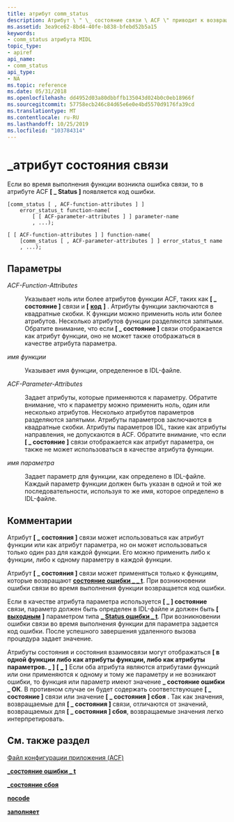 ```yaml
---
title: атрибут comm_status
description: Атрибут \ " \_ состояние связи \ ACF \" приводит к возвращению кода ошибки при возникновении ошибки взаимодействия во время выполнения функции.
ms.assetid: 3ea9ce62-8bd4-40fe-b838-bfebd52b5a15
keywords:
- comm_status атрибута MIDL
topic_type:
- apiref
api_name:
- comm_status
api_type:
- NA
ms.topic: reference
ms.date: 05/31/2018
ms.openlocfilehash: dd4952d03a80dbbffb135043d024b0c0eb18966f
ms.sourcegitcommit: 57758ecb246c84d65e6e0e4bd5570d9176fa39cd
ms.translationtype: MT
ms.contentlocale: ru-RU
ms.lasthandoff: 10/25/2019
ms.locfileid: "103784314"
---
```

# <a name="comm_status-attribute"></a>\_атрибут состояния связи

Если во время выполнения функции возникла ошибка связи, то в атрибуте ACF **\[ \_ Status \]** появляется код ошибки.

``` syntax
[comm_status [ , ACF-function-attributes ] ] 
    error_status_t function-name(
        [ [ ACF-parameter-attributes ] ] parameter-name
        , ...);

[ [ ACF-function-attributes ] ] function-name(
    [comm_status [ , ACF-parameter-attributes ] ] error_status_t name
    , ...);
```

## <a name="parameters"></a>Параметры

<dl> <dt>

*ACF-Function-Attributes* 
</dt> <dd>

Указывает ноль или более атрибутов функции ACF, таких как **\[ \_ состояние \]** связи и **\[** [**код**](nocode.md) **\]** . Атрибуты функции заключаются в квадратные скобки. К функции можно применить ноль или более атрибутов. Несколько атрибутов функции разделяются запятыми. Обратите внимание, что если **\[ \_ состояние \]** связи отображается как атрибут функции, оно не может также отображаться в качестве атрибута параметра.

</dd> <dt>

*имя функции* 
</dt> <dd>

Указывает имя функции, определенное в IDL-файле.

</dd> <dt>

*ACF-Parameter-Attributes* 
</dt> <dd>

Задает атрибуты, которые применяются к параметру. Обратите внимание, что к параметру можно применить ноль, один или несколько атрибутов. Несколько атрибутов параметров разделяются запятыми. Атрибуты параметров заключаются в квадратные скобки. Атрибуты параметров IDL, такие как атрибуты направления, не допускаются в ACF. Обратите внимание, что если **\[ \_ состояние \]** связи отображается как атрибут параметра, он также не может использоваться в качестве атрибута функции.

</dd> <dt>

*имя параметра* 
</dt> <dd>

Задает параметр для функции, как определено в IDL-файле. Каждый параметр функции должен быть указан в одной и той же последовательности, используя то же имя, которое определено в IDL-файле.

</dd> </dl>

## <a name="remarks"></a>Комментарии

Атрибут **\[ \_ состояния \]** связи может использоваться как атрибут функции или как атрибут параметра, но он может использоваться только один раз для каждой функции. Его можно применить либо к функции, либо к одному параметру в каждой функции.

Атрибут **\[ \_ состояния \]** связи может применяться только к функциям, которые возвращают [**состояние ошибки \_ \_ t**](error-status-t.md). При возникновении ошибки связи во время выполнения функции возвращается код ошибки.

Если в качестве атрибута параметра используется **\[ \_ \] состояние** связи, параметр должен быть определен в IDL-файле и должен быть **\[** [**выходным**](out-idl.md) **\]** параметром типа [**\_ Status ошибки \_ t**](error-status-t.md). При возникновении ошибки связи во время выполнения функции для параметра задается код ошибки. После успешного завершения удаленного вызова процедура задает значение.

Атрибуты состояния и состояния взаимосвязи могут отображаться **\[ в одной функции либо как атрибуты функции, либо как атрибуты параметров. \_ \]** **\[** [**\_**](fault-status.md) **\]** Если оба атрибута являются атрибутами функций или они применяются к одному и тому же параметру и не возникают ошибки, то функция или параметр имеют значение **\_ состояние ошибки \_ ОК**. В противном случае он будет содержать соответствующее **\[ \_ состояние \]** связи или значение **\[ \_ состояния \] сбоя** . Так как значения, возвращаемые для **\[ \_ состояния \]** связи, отличаются от значений, возвращаемых для **\[ \_ состояния \] сбоя**, возвращаемые значения легко интерпретировать.

## <a name="see-also"></a>См. также раздел

<dl> <dt>

[Файл конфигурации приложения (ACF)](application-configuration-file-acf-.md)
</dt> <dt>

[**\_состояние ошибки \_ t**](error-status-t.md)
</dt> <dt>

[**\_состояние сбоя**](fault-status.md)
</dt> <dt>

[**nocode**](nocode.md)
</dt> <dt>

[**заполняет**](out-idl.md)
</dt> </dl>

 

 




